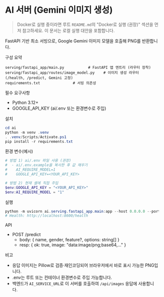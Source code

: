 # AI 서버 (Gemini 이미지 생성)

> Docker로 실행 중이라면 루트 `README.md`의 "Docker로 실행 (권장)" 섹션을 먼저 참고하세요. 이 문서는 로컬 실행 대안을 포함합니다.

FastAPI 기반 최소 서빙으로, Google Gemini 이미지 모델을 호출해 PNG를 반환합니다.

구성 요약
```
serving/fastapi_app/main.py           # FastAPI 앱 엔트리 (라우터 장착)
serving/fastapi_app/routes/image_model.py    # 이미지 생성 라우터 (/health, /predict, Gemini 고정)
requirements.txt               # 서빙 의존성
```

필수 요구사항
- Python 3.12+
- GOOGLE_API_KEY (ai/.env 또는 환경변수로 주입)

설치
```powershell
cd ai
python -m venv .venv
. .venv/Scripts/Activate.ps1
pip install -r requirements.txt
```

환경 변수(예시)
```powershell
# 방법 1) ai/.env 파일 사용 (권장)
#  - ai/.env.example을 복사한 후 값 채우기
#    AI_REQUIRE_MODEL=1
#    GOOGLE_API_KEY=<YOUR_API_KEY>

# 방법 2) 현재 셸에 직접 주입
$env:GOOGLE_API_KEY = "<YOUR_API_KEY>"
$env:AI_REQUIRE_MODEL = "1"
```

실행
```powershell
python -m uvicorn ai.serving.fastapi_app.main:app --host 0.0.0.0 --port 8600 --reload
# Health: http://localhost:8600/health
```

API
- POST /predict
  - body: { name, gender, feature?, options: string[] }
  - resp: { ok: true, image: "data:image/png;base64,..." }

비고
- 응답 이미지는 Pillow로 검증·재인코딩되어 브라우저에서 바로 표시 가능한 PNG입니다.
- .env는 루트 또는 컨테이너 환경변수로 주입 가능합니다.
- 백엔드가 `AI_SERVICE_URL`로 이 서버를 호출하여 `/api/images` 응답에 사용합니다.

